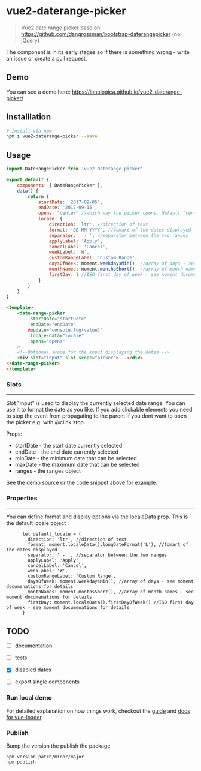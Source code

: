 # vue2-daterange-picker

> Vue2 date range picker base on https://github.com/dangrossman/bootstrap-daterangepicker (no jQuery)

The component is in its early stages so if there is something wrong - write an issue or create a pull request.

## Demo
You can see a demo here: 
https://innologica.github.io/vue2-daterange-picker/

## Installlation

``` bash
# install via npm
npm i vue2-daterange-picker --save
```

## Usage

```javascript
import DateRangePicker from 'vue2-daterange-picker'

export default {
    components: { DateRangePicker },
    data() {
        return {
            startDate: '2017-09-05',
            endDate: '2017-09-15',
            opens: "center",//which way the picker opens, default "center", can be "left"/"right"
            locale: {
                direction: 'ltr', //direction of text
                format: 'DD-MM-YYYY', //fomart of the dates displayed
                separator: ' - ', //separator between the two ranges
                applyLabel: 'Apply',
                cancelLabel: 'Cancel',
                weekLabel: 'W',
                customRangeLabel: 'Custom Range',
                daysOfWeek: moment.weekdaysMin(), //array of days - see moment documenations for details
                monthNames: moment.monthsShort(), //array of month names - see moment documenations for details
                firstDay: 1 //ISO first day of week - see moment documenations for details
            }
        }
    }
}
```

```html
<template>
    <date-range-picker 
        :startDate="startDate" 
        :endDate="endDate" 
        @update="console.log(value)"
        :locale-data="locale"
        :opens="opens"       
    >
    <!--Optional scope for the input displaying the dates -->
    <div slot="input" slot-scope="picker">...</div>
</date-range-picker>
</template>
```
### Slots
-------
Slot "input" is used to display the currently selected date range. You can use it to format the date as you like. If you add clickable elements you need to stop the event from propagating to the parent if you dont want to open the picker e.g. with @click.stop.

Props: 
- startDate - the start date currently selected
- endDate - the end date currently selected
- minDate - the minimum date that can be selected
- maxDate - the maximum date that can be selected
- ranges - the ranges object

See the demo source or the code snippet above for example.

### Properties
-------
 You can define format and display options via the localeData prop. This is the default locale
 object :
 
```
      let default_locale = {
        direction: 'ltr', //direction of text
        format: moment.localeData().longDateFormat('L'), //fomart of the dates displayed
        separator: ' - ', //separator between the two ranges
        applyLabel: 'Apply',
        cancelLabel: 'Cancel',
        weekLabel: 'W',
        customRangeLabel: 'Custom Range',
        daysOfWeek: moment.weekdaysMin(), //array of days - see moment documenations for details
        monthNames: moment.monthsShort(), //array of month names - see moment documenations for details
        firstDay: moment.localeData().firstDayOfWeek() //ISO first day of week - see moment documenations for details
      }
```

## TODO

- [ ] documentation
- [ ] tests
- [x] disabled dates
- [ ] export single components


### Run local demo

For detailed explanation on how things work, checkout the [guide](http://vuejs-templates.github.io/webpack/) and [docs for vue-loader](http://vuejs.github.io/vue-loader).

### Publish
Bump the version the publish the package
```
npm version patch/minor/major
npm publish
```
